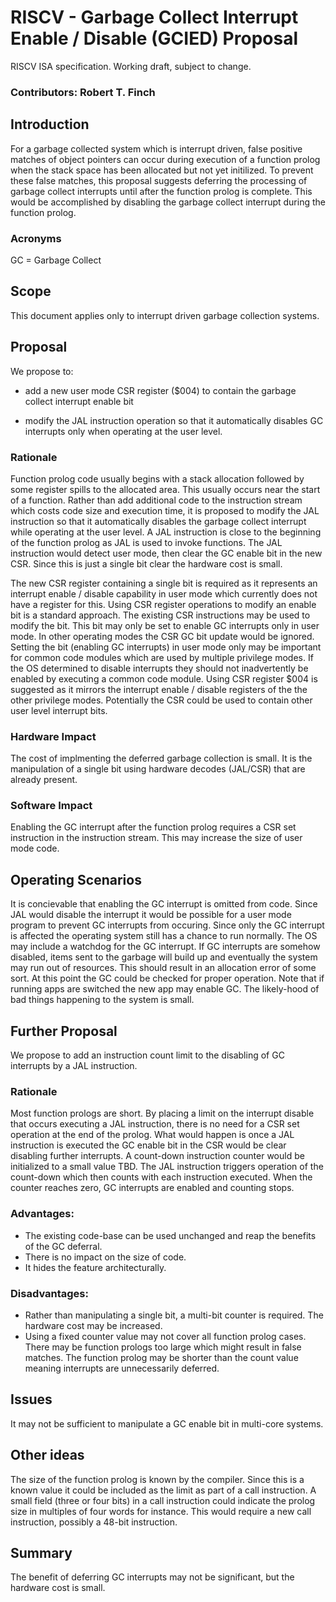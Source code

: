 # RISCV - Garbage Collect Interrupt Enable / Disable (GCIED) Proposal
RISCV ISA specification. Working draft, subject to change.

### Contributors: Robert T. Finch

## Introduction
For a garbage collected system which is interrupt driven, false positive matches of object pointers can occur during execution of a function prolog when the stack space has been allocated but not yet initilized.
To prevent these false matches, this proposal suggests deferring the processing of garbage collect interrupts until after the function prolog is complete. This would be accomplished by disabling the garbage collect interrupt during the function prolog.

### Acronyms

GC = Garbage Collect

## Scope
This document applies only to interrupt driven garbage collection systems.

## Proposal

We propose to:
* add a new user mode CSR register ($004) to contain the garbage collect interrupt enable bit

* modify the JAL instruction operation so that it automatically disables GC interrupts only when operating at the user level.

### Rationale

Function prolog code usually begins with a stack allocation followed by some register spills to the allocated area. This usually occurs near the start of a function.
Rather than add additional code to the instruction stream which costs code size and execution time, it is proposed to modify the JAL instruction so that it automatically disables the garbage collect interrupt while operating at the user level.
A JAL instruction is close to the beginning of the function prolog as JAL is used to invoke functions.
The JAL instruction would detect user mode, then clear the GC enable bit in the new CSR. Since this is just a single bit clear the hardware cost is small.

The new CSR register containing a single bit is required as it represents an interrupt enable / disable capability in user mode which currently does not have a register for this.
Using CSR register operations to modify an enable bit is a standard approach. The existing CSR instructions may be used to modify the bit.
This bit may only be set to enable GC interrupts only in user mode. In other operating modes the CSR GC bit update would be ignored.
Setting the bit (enabling GC interrupts) in user mode only may be important for common code modules which are used by multiple privilege modes.
If the OS determined to disable interrupts they should not inadvertently be enabled by executing a common code module.
Using CSR register $004 is suggested as it mirrors the interrupt enable / disable registers of the the other privilege modes. Potentially the CSR could be used to contain other user level interrupt bits.

### Hardware Impact
The cost of implmenting the deferred garbage collection is small. It is the manipulation of a single bit using hardware decodes (JAL/CSR) that are already present.

### Software Impact
Enabling the GC interrupt after the function prolog requires a CSR set instruction in the instruction stream. This may increase the size of user mode code.

## Operating Scenarios
It is concievable that enabling the GC interrupt is omitted from code. Since JAL would disable the interrupt it would be possible for a user mode program to prevent GC interrupts from occuring.
Since only the GC interrupt is affected the operating system still has a chance to run normally. The OS may include a watchdog for the GC interrupt.
If GC interrupts are somehow disabled, items sent to the garbage will build up and eventually the system may run out of resources. This should result in an allocation error of some sort. At this point the GC could be checked for proper operation.
Note that if running apps are switched the new app may enable GC.
The likely-hood of bad things happening to the system is small.

## Further Proposal

We propose to add an instruction count limit to the disabling of GC interrupts by a JAL instruction.

### Rationale

Most function prologs are short. By placing a limit on the interrupt disable that occurs executing a JAL instruction, there is no need for a CSR set operation at the end of the prolog.
What would happen is once a JAL instruction is executed the GC enable bit in the CSR would be clear disabling further interrupts. A count-down instruction counter would be initialized to a small value TBD.
The JAL instruction triggers operation of the count-down which then counts with each instruction executed. When the counter reaches zero, GC interrupts are enabled and counting stops.

### Advantages:

* The existing code-base can be used unchanged and reap the benefits of the GC deferral.
* There is no impact on the size of code.
* It hides the feature architecturally.

### Disadvantages:

* Rather than manipulating a single bit, a multi-bit counter is required. The hardware cost may be increased.
* Using a fixed counter value may not cover all function prolog cases. There may be function prologs too large which might result in false matches.
  The function prolog may be shorter than the count value meaning interrupts are unnecessarily deferred.
  
## Issues

It may not be sufficient to manipulate a GC enable bit in multi-core systems.

## Other ideas

The size of the function prolog is known by the compiler. Since this is a known value it could be included as the limit as part of a call instruction.
A small field (three or four bits) in a call instruction could indicate the prolog size in multiples of four words for instance.
This would require a new call instruction, possibly a 48-bit instruction.

## Summary
The benefit of deferring GC interrupts may not be significant, but the hardware cost is small.


